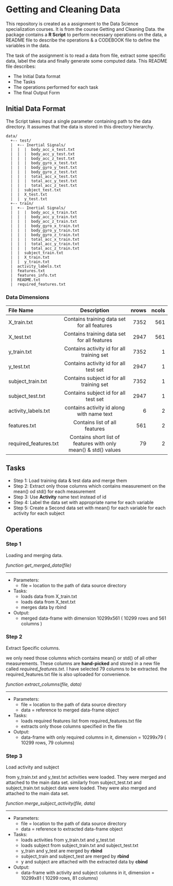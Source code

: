 Getting and Cleaning Data
=========================

This repository is created as a assignment to the Data Science specialization courses. It is from the course Getting and Cleaning Data. the package contains a **R Script** to perform necessary operations on the data, a README file to describe the operations & a CODEBOOK file to define the variables in the data.

The task of the assignment is to read a data from file, extract some specific data, label the data and finally generate some computed data. This README file describes:
- The Initial Data format
- The Tasks
- The operations performed for each task
- The final Output Form

Initial Data Format
-------------------
The Script takes input a single parameter containing path to the data directory. It assumes that the data is stored in this directory hierarchy.
```
data/
  +-- test/
  |  +-- Inertial Signals/
  |  |  |  body_acc_x_test.txt
  |  |  |  body_acc_y_test.txt
  |  |  |  body_acc_z_test.txt
  |  |  |  body_gyro_x_test.txt
  |  |  |  body_gyro_y_test.txt
  |  |  |  body_gyro_z_test.txt
  |  |  |  total_acc_x_test.txt
  |  |  |  total_acc_y_test.txt
  |  |  |  total_acc_z_test.txt
  |  |  subject_test.txt
  |  |  X_test.txt
  |  |  y_test.txt
  +-- train/
  |  +-- Inertial Signals/
  |  |  |  body_acc_x_train.txt
  |  |  |  body_acc_y_train.txt
  |  |  |  body_acc_z_train.txt
  |  |  |  body_gyro_x_train.txt
  |  |  |  body_gyro_y_train.txt
  |  |  |  body_gyro_z_train.txt
  |  |  |  total_acc_x_train.txt
  |  |  |  total_acc_y_train.txt
  |  |  |  total_acc_z_train.txt
  |  |  subject_train.txt
  |  |  X_train.txt
  |  |  y_train.txt
  |  activity_labels.txt
  |  features.txt
  |  features_info.txt
  |  README.txt
  |  required_features.txt
```
### Data Dimensions
| File Name           | Description                               |nrows|ncols|
|:--------------------|:-----------------------------------------:|----:|----:|
|X_train.txt          |Contains training data set for all features| 7352|  561|
|X_test.txt           |Contains training data set for all features| 2947|  561|
|y_train.txt          |Contains activity id for all training set  | 7352|    1|
|y_test.txt           |Contains activity id for all test set      | 2947|    1|
|subject_train.txt    |Contains subject id for all training set   | 7352|    1|
|subject_test.txt     |Contains subject id for all test set       | 2947|    1|
|activity_labels.txt  |contains activity id along with name text  |    6|    2|
|features.txt         |Contains list of all features              |  561|    2|
|required_features.txt|Contains short list of features with only mean() & std() values|79|2|


Tasks
-----
+ Step 1: Load training data & test data and merge them
+ Step 2: Extract only those columns which contains measurement on the mean() od std() for each measurement
+ Step 3: Use **Activity** name text instead of id
+ Step 4: Label the data set with appropriate name for each variable
+ Step 5: Create a Second data set with mean() for each variable for each activity for each subject

Operations
----------

### Step 1
Loading and merging data.

*function get_merged_data(file)*
***
* Parameters:
  * file = location to the path of data source directory
* Tasks:
  * loads data from X_train.txt
  * loads data from X_text.txt
  * merges data by rbind
* Output:
  * merged data-frame with dimension 10299x561 ( 10299 rows and 561 columns )

### Step 2

Extract Specific columns.

we only need those columns which contains mean() or std() of all other measurements. These columns are **hand-picked** and stored in a new file called *required_features.txt*. I have selected 79 columns to be extracted. the required_features.txt file is also uploaded for convenience.

*function extract_columns(file, data)*
***
* Parameters:
  * file = location to the path of data source directory
  * data = reference to merged data-frame object
* Tasks:
  * loads required features list from required_features.txt file
  * extracts only those columns specified in the file
* Output:
  * data-frame with only required columns in it, dimension = 10299x79 ( 10299 rows, 79 columns)

### Step 3

Load activity and subject

from y_train.txt and y_test.txt activities were loaded. They were merged and attached to the main data set. similarly from subject_test.txt and subject_train.txt subject data were loaded. They were also merged and attached to the main data set.

*function merge_subject_activity(file, data)*
***
* Parameters:
  * file = location to the path of data source directory
  * data = reference to extracted data-frame object
* Tasks:
  * loads activities from y_train.txt and y_test.txt
  * loads subject from subject_train.txt and subject_test.txt
  * y_train and y_test are merged by **rbind**
  * subject_train and subject_test are merged by **rbind**
  * y and subject are attached with the extracted data by **cbind**
* Output:
  * data-frame with activity and subject columns in it, dimension = 10299x81 ( 10299 rows, 81 columns)



